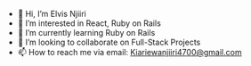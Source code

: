 - 👋 Hi, I’m Elvis Njiiri
- 👀 I’m interested in React, Ruby on Rails
- 🌱 I’m currently learning Ruby on Rails
- 💞️ I’m looking to collaborate on Full-Stack Projects
- 📫 How to reach me via email: Kiariewanjiiri4700@gmail.com

<!---
NEKiarie/NEKiarie is a ✨ special ✨ repository because its `README.md` (this file) appears on your GitHub profile.
You can click the Preview link to take a look at your changes.
--->

